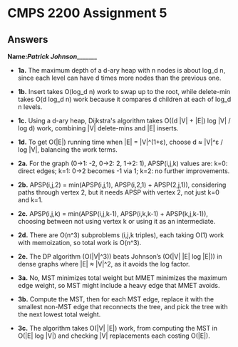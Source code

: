 # CMPS 2200 Assignment 5
## Answers

**Name:**_________Patrick Johnson________________


- **1a.**
The maximum depth of a d-ary heap with n nodes is about log_d n, since each level can have d times more nodes than the previous one.


- **1b.**
Insert takes O(log_d n) work to swap up to the root, while delete-min takes O(d log_d n) work because it compares d children at each of log_d n levels.


- **1c.**
Using a d-ary heap, Dijkstra's algorithm takes O((d |V| + |E|) log |V| / log d) work, combining |V| delete-mins and |E| inserts.



- **1d.**
To get O(|E|) running time when |E| = |V|^(1+ε), choose d ≈ |V|^ε / log |V|, balancing the work terms.



- **2a.**
For the graph (0→1: -2, 0→2: 2, 1→2: 1), APSP(i,j,k) values are: k=0: direct edges; k=1: 0→2 becomes -1 via 1; k=2: no further improvements.




- **2b.**
APSP(i,j,2) = min(APSP(i,j,1), APSP(i,2,1) + APSP(2,j,1)), considering paths through vertex 2, but it needs APSP with vertex 2, not just k=0 and k=1.





- **2c.**
APSP(i,j,k) = min(APSP(i,j,k-1), APSP(i,k,k-1) + APSP(k,j,k-1)), choosing between not using vertex k or using it as an intermediate.



- **2d.**
There are O(n^3) subproblems (i,j,k triples), each taking O(1) work with memoization, so total work is O(n^3).



- **2e.**
The DP algorithm (O(|V|^3)) beats Johnson’s (O(|V| |E| log |E|)) in dense graphs where |E| ≈ |V|^2, as it avoids the log factor.


- **3a.**
No, MST minimizes total weight but MMET minimizes the maximum edge weight, so MST might include a heavy edge that MMET avoids.


- **3b.**
Compute the MST, then for each MST edge, replace it with the smallest non-MST edge that reconnects the tree, and pick the tree with the next lowest total weight.


- **3c.**
The algorithm takes O(|V| |E|) work, from computing the MST in O(|E| log |V|) and checking |V| replacements each costing O(|E|).



